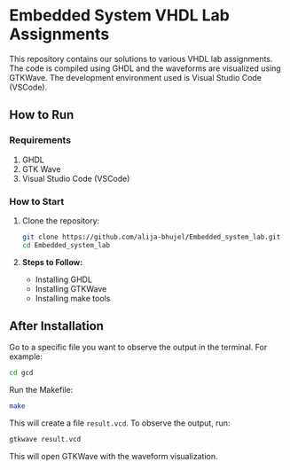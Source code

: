 # Embedded System VHDL Lab Assignments

This repository contains our solutions to various VHDL lab assignments. The code is compiled using GHDL and the waveforms are visualized using GTKWave. The development environment used is Visual Studio Code (VSCode).

## How to Run

### Requirements
1. GHDL
2. GTK Wave
3. Visual Studio Code (VSCode)

### How to Start
1. Clone the repository:
    ```bash
    git clone https://github.com/alija-bhujel/Embedded_system_lab.git
    cd Embedded_system_lab
    ```

2. **Steps to Follow:**
   - Installing GHDL
   - Installing GTKWave
   - Installing make tools

## After Installation

Go to a specific file you want to observe the output in the terminal. For example:
```bash
cd gcd
```

Run the Makefile:
```bash
make
```

This will create a file `result.vcd`. To observe the output, run:
```bash
gtkwave result.vcd
```

This will open GTKWave with the waveform visualization.

